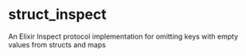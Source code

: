 # struct_inspect
An Elixir Inspect protocol implementation for omitting keys with empty values from structs and maps
